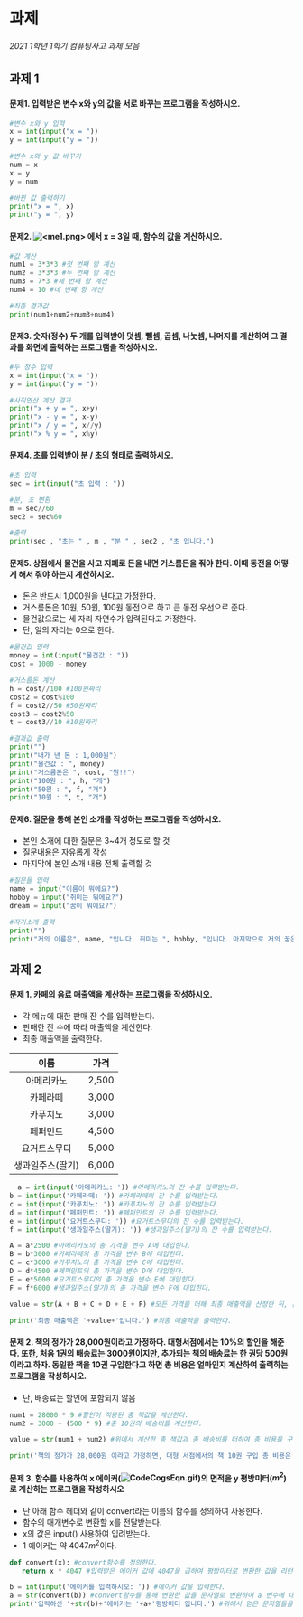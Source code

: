 # 과제

###### 2021 1학년 1학기 컴퓨팅사고 과제 모음


## 과제 1
#### 문제1. 입력받은 변수 x와 y의 값을 서로 바꾸는 프로그램을 작성하시오.

```python
#변수 x와 y 입력
x = int(input("x = "))
y = int(input("y = "))

#변수 x와 y 값 바꾸기
num = x
x = y
y = num

#바뀐 값 출력하기
print("x = ", x)
print("y = ", y)
```

#### 문제2. ![<me1.png>](https://github.com/cux-maks/B_HA/blob/main/2021%201%ED%95%99%EB%85%84%201%ED%95%99%EA%B8%B0%20%EA%B3%BC%EC%A0%9C/me1.png) 에서 x = 3일 때, 함수의 값을 계산하시오.

```python
#값 계산
num1 = 3*3*3 #첫 번째 항 계산
num2 = 3*3*3 #두 번째 항 계산
num3 = 7*3 #세 번째 항 계산
num4 = 10 #네 번째 항 계산

#최종 결과값
print(num1+num2+num3+num4)
```

#### 문제3. 숫자(정수) 두 개를 입력받아 덧셈, 뺄셈, 곱셈, 나눗셈, 나머지를 계산하여 그 결과를 화면에 출력하는 프로그램을 작성하시오.

```python
#두 정수 입력
x = int(input("x = "))
y = int(input("y = "))

#사칙연산 계산 결과
print("x + y = ", x+y)
print("x - y = ", x-y)
print("x / y = ", x//y)
print("x % y = ", x%y)
```

#### 문제4. 초를 입력받아 분 / 초의 형태로 출력하시오.
```python
#초 입력
sec = int(input("초 입력 : "))

#분, 초 변환
m = sec//60
sec2 = sec%60

#출력
print(sec , "초는 " , m , "분 " , sec2 , "초 입니다.")
```

#### 문제5. 상점에서 물건을 사고 지폐로 돈을 내면 거스름돈을 줘야 한다. 이때 동전을 어떻게 해서 줘야 하는지 계산하시오.
  - 돈은 반드시 1,000원을 낸다고 가정한다.
  - 거스름돈은 10원, 50원, 100원 동전으로 하고 큰 동전 우선으로 준다.
  - 물건값으로는 세 자리 자연수가 입력된다고 가정한다.
  - 단, 일의 자리는 0으로 한다.
```python
#물건값 입력
money = int(input("물건값 : "))
cost = 1000 - money

#거스름돈 계산
h = cost//100 #100원짜리
cost2 = cost%100
f = cost2//50 #50원짜리
cost3 = cost2%50
t = cost3//10 #10원짜리

#결과값 출력
print("")
print("내가 낸 돈 : 1,000원")
print("물건값 : ", money)
print("거스름돈은 ", cost, "원!!")
print("100원 : ", h, "개")
print("50원 : ", f, "개")
print("10원 : ", t, "개")
```

#### 문제6. 질문을 통해 본인 소개를 작성하는 프로그램을 작성하시오.
  - 본인 소개에 대한 질문은 3~4개 정도로 할 것
  - 질문내용은 자유롭게 작성
  - 마지막에 본인 소개 내용 전체 출력할 것
```python
#질문들 입력
name = input("이름이 뭐에요?")
hobby = input("취미는 뭐에요?")
dream = input("꿈이 뭐에요?")

#자기소개 출력
print("")
print("저의 이름은", name, "입니다. 취미는 ", hobby, "입니다. 마지막으로 저의 꿈은", dream, "입니다.")
```

## 과제 2
#### 문제 1. 카페의 음료 매출액을 계산하는 프로그램을 작성하시오.
  - 각 메뉴에 대한 판매 잔 수를 입력받는다.
  - 판매한 잔 수에 따라 매출액을 계산한다.
  - 최종 매출액을 출력한다.

  |이름|가격|
  |:----:|:----:|
  |아메리카노|2,500|
  |카페라떼|3,000|
  |카푸치노|3,000|
  |페퍼민트|4,500|
  |요거트스무디|5,000|
  |생과일주스(딸기)|6,000|
  
```python
  a = int(input('아메리카노: ')) #아메리카노의 잔 수를 입력받는다.
b = int(input('카페라떼: ')) #카페라떼의 잔 수를 입력받는다.
c = int(input('카푸치노: ')) #카푸치노의 잔 수를 입력받는다.
d = int(input('페퍼민트: ')) #페퍼민트의 잔 수를 입력받는다.
e = int(input('요거트스무디: ')) #요거트스무디의 잔 수를 입력받는다.
f = int(input('생과일주스(딸기): ')) #생과일주스(딸기)의 잔 수를 입력받는다.

A = a*2500 #아메리카노의 총 가격을 변수 A에 대입힌다.
B = b*3000 #카페라떼의 총 가격을 변수 B에 대입힌다.
C = c*3000 #카푸치노의 총 가격을 변수 C에 대입힌다.
D = d*4500 #페퍼민트의 총 가격을 변수 D에 대입힌다.
E = e*5000 #요거트스무디의 총 가격을 변수 E에 대입힌다.
F = f*6000 #생과일주스(딸기)의 총 가격을 변수 F에 대입힌다.

value = str(A + B + C + D + E + F) #모든 가격을 더해 최종 매출액을 산정한 뒤, 문자열로 활용하기 위해 str로 변환해준다.

print('최종 매출액은 '+value+'입니다.') #최종 매출액을 출력한다.
```

#### 문제 2. 책의 정가가 28,000원이라고 가정하다. 대형서점에서는 10%의 할인을 해준다. 또한, 처음 1권의 배송료는 3000원이지만, 추가되는 책의 배송료는 한 권당 500원 이라고 하자. 동일한 책을 10권 구입한다고 하면 총 비용은 얼마인지 계산하여 출력하는 프로그램을 작성하시오.
  - 단, 배송료는 할인에 포함되지 않음

```python
num1 = 28000 * 9 #할인이 적용된 총 책값을 계산한다.
num2 = 3000 + (500 * 9) #총 10권의 배송비를 계산한다.

value = str(num1 + num2) #위에서 계산한 총 책값과 총 배송비를 더하여 총 비용을 구한다.

print('책의 정가가 28,000원 이라고 가정하면, 대형 서점에서의 책 10권 구입 총 비용은 '+value+'입니다.') #위에서 구한 총 비용을 출력한다.
```

#### 문제 3. 함수를 사용하여 x 에이커(![CodeCogsEqn.gif](https://github.com/cux-maks/B_HA/blob/main/2021%201%ED%95%99%EB%85%84%201%ED%95%99%EA%B8%B0%20%EA%B3%BC%EC%A0%9C/CodeCogsEqn.gif))의 면적을 y 평방미터($m^2$)로 계산하는 프로그램을 작성하시오
 - 단 아래 함수 헤더와 같이 convert라는 이름의 함수를 정의하여 사용한다.
 - 함수의 매개변수로 변환할 x를 전달받는다.
 - x의 값은 input() 사용하여 입려받는다.
 - 1 에이커는 약 4047$m^2$이다.
 
 ```python
 def convert(x): #convert함수를 정의한다.
    return x * 4047 #입력받은 에이커 값에 4047을 곱하여 평방미터로 변환한 값을 리턴한다.

b = int(input('에이커를 입력하시오: ')) #에이커 값을 입력한다.
a = str(convert(b)) #convert함수를 통해 변환한 값을 문자열로 변환하여 a 변수에 대입한다.
print('입력하신 '+str(b)+'에이커는 '+a+'평방미터 입니다.') #위에서 얻은 문자열들을 활용하여 출력한다.
 ```
